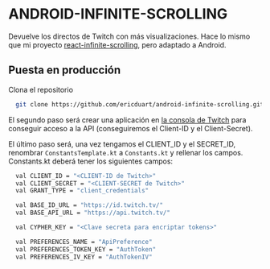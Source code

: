 
# ANDROID-INFINITE-SCROLLING

Devuelve los directos de Twitch con más visualizaciones. Hace lo mismo que mi proyecto [react-infinite-scrolling](https://github.com/ericduart/react-infinite-scrolling), pero adaptado a Android.


## Puesta en producción

Clona el repositorio
```bash
  git clone https://github.com/ericduart/android-infinite-scrolling.git
```

El segundo paso será crear una aplicación en [la consola de Twitch](https://dev.twitch.tv/console) para conseguir acceso a la API (conseguiremos el Client-ID y el Client-Secret).

El último paso será, una vez tengamos el CLIENT_ID y el SECRET_ID, renombrar `ConstantsTemplate.kt` a `Constants.kt` y rellenar los campos. Constants.kt deberá tener los siguientes campos:

```bash
  val CLIENT_ID = "<CLIENT-ID de Twitch>"
  val CLIENT_SECRET = "<CLIENT-SECRET de Twitch>"
  val GRANT_TYPE = "client_credentials"

  val BASE_ID_URL = "https://id.twitch.tv/"
  val BASE_API_URL = "https://api.twitch.tv/"

  val CYPHER_KEY = "<Clave secreta para encriptar tokens>"

  val PREFERENCES_NAME = "ApiPreference"
  val PREFERENCES_TOKEN_KEY = "AuthToken"
  val PREFERENCES_IV_KEY = "AuthTokenIV"
```

